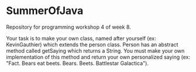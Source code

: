 SummerOfJava
============

Repository for programming workshop 4 of week 8.

Your task is to make your own class, named after yourself (ex: KevinGauthier) which extends the person class.
Person has an abstract method called getSaying which returns a String. You must make your own implementation of 
this method and return your own personalized saying (ex: "Fact. Bears eat beets. Bears. Beets. Battlestar Galactica").

